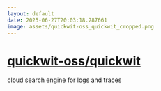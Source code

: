 ```yaml
---
layout: default
date: 2025-06-27T20:03:18.287661
image: assets/quickwit-oss_quickwit_cropped.png
---
```


# [quickwit-oss/quickwit](https://github.com/quickwit-oss/quickwit)

cloud search engine for logs and traces
